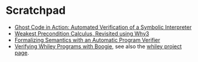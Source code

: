 Scratchpad
==========

* [Ghost Code in Action: Automated Verification of a Symbolic Interpreter](https://hal.inria.fr/hal-02276257)
* [Weakest Precondition Calculus, Revisited using Why3](https://hal.inria.fr/hal-00766171)
* [Formalizing Semantics with an Automatic Program Verifier](https://hal.inria.fr/hal-01067197)
* [Verifying Whiley Programs with Boogie](https://whileydave.com/publications/pug22_jar/), see also the [whiley project page](https://whiley.org/).

